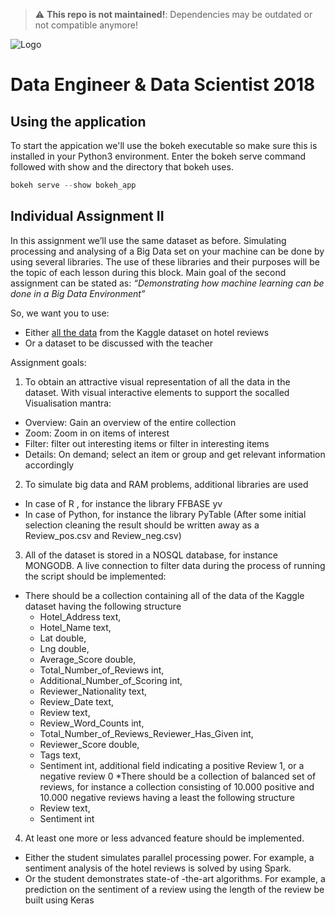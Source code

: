 > :warning: **This repo is not maintained!**: Dependencies may be outdated or not compatible anymore!

![Logo](http://www.hva.nl/webfiles/1524744682263/img/logo.svg "Hogeschool van Amsterdam")
# Data Engineer & Data Scientist 2018
## Using the application
To start the appication we'll use the bokeh executable so make sure this is installed in your Python3 environment. Enter the bokeh serve command followed with show and the directory that bokeh uses. 

```python
bokeh serve --show bokeh_app
```

## Individual Assignment II
In this assignment we’ll use the same dataset as before. Simulating processing and analysing of a Big Data set on your machine can be done by using several libraries. The use of these libraries and their purposes will be the topic of each lesson during this block. Main goal of the second assignment can be stated as:
*“Demonstrating how machine learning can be done in a Big Data Environment”*

So, we want you to use:
* Either [all the data](https://www.kaggle.com/jiashenliu/515k-hotel-reviews-data-in-europe) from the Kaggle dataset on hotel reviews
* Or a dataset to be discussed with the teacher

Assignment goals:
1. To obtain an attractive visual representation of all the data in the dataset. With visual interactive elements to support the socalled Visualisation mantra:
  * Overview: Gain an overview of the entire collection
  * Zoom: Zoom in on items of interest
  * Filter: filter out interesting items or filter in interesting items
  * Details: On demand; select an item or group and get relevant information accordingly
2. To simulate big data and RAM problems, additional libraries are used
  * In case of R , for instance the library FFBASE yv
  * In case of Python, for instance the library PyTable
(After some initial selection cleaning the result should be written away as a Review_pos.csv and Review_neg.csv)
3.	All of the  dataset is stored in a NOSQL database, for instance MONGODB. A live connection to filter data during the process of running the script should be implemented:
  * There should be a collection containing all of the data of the Kaggle dataset having the following structure
    * Hotel_Address text,
    * Hotel_Name text,
    * Lat double,
    * Lng double,
    * Average_Score double,
    * Total_Number_of_Reviews int,
    * Additional_Number_of_Scoring int,
    * Reviewer_Nationality text,
    * Review_Date text,
    * Review text,
    * Review_Word_Counts int,
    * Total_Number_of_Reviews_Reviewer_Has_Given int,
    * Reviewer_Score double,
    * Tags text,
    * Sentiment int, additional field indicating a positive Review 1, or a negative review 0
    *There should be a collection of balanced set of reviews, for instance a collection consisting of 10.000 positive and 10.000 negative reviews having a least the following structure
    * Review text,
    * Sentiment int

4.	At least one more or less advanced feature should be implemented.
  * Either the student simulates parallel processing power. For example, a sentiment analysis of the hotel reviews is solved by using Spark.
  * Or the student demonstrates state-of -the-art algorithms. For example, a prediction on the sentiment of a review using the length of the review be built using Keras
